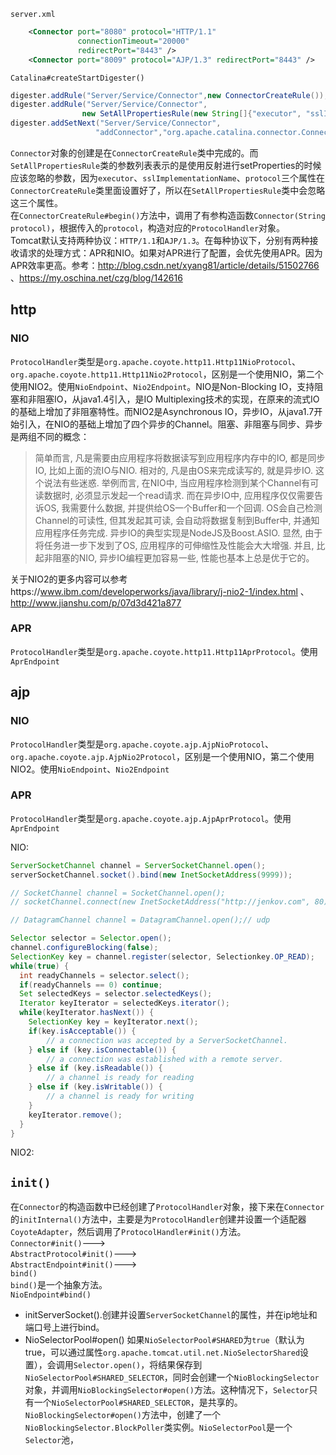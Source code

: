 `server.xml`
```xml
    <Connector port="8080" protocol="HTTP/1.1"
               connectionTimeout="20000"
               redirectPort="8443" />
    <Connector port="8009" protocol="AJP/1.3" redirectPort="8443" />          
```
`Catalina#createStartDigester()`
```java
digester.addRule("Server/Service/Connector",new ConnectorCreateRule());
digester.addRule("Server/Service/Connector", 
                new SetAllPropertiesRule(new String[]{"executor", "sslImplementationName", "protocol"}));
digester.addSetNext("Server/Service/Connector",
                   "addConnector","org.apache.catalina.connector.Connector");
```
`Connector`对象的创建是在`ConnectorCreateRule`类中完成的。而`SetAllPropertiesRule`类的参数列表表示的是使用反射进行setProperties的时候应该忽略的参数，因为`executor`、`sslImplementationName`、`protocol`三个属性在`ConnectorCreateRule`类里面设置好了，所以在`SetAllPropertiesRule`类中会忽略这三个属性。</br>
在`ConnectorCreateRule#begin()`方法中，调用了有参构造函数`Connector(String protocol)`，根据传入的`protocol`，构造对应的`ProtocolHandler`对象。 </br>
Tomcat默认支持两种协议：`HTTP/1.1`和`AJP/1.3`。在每种协议下，分别有两种接收请求的处理方式：APR和NIO。如果对APR进行了配置，会优先使用APR。因为APR效率更高。参考：http://blog.csdn.net/xyang81/article/details/51502766 、https://my.oschina.net/czg/blog/142616</br>
## http
### NIO
`ProtocolHandler`类型是`org.apache.coyote.http11.Http11NioProtocol`、`org.apache.coyote.http11.Http11Nio2Protocol`，区别是一个使用NIO，第二个使用NIO2。使用`NioEndpoint`、`Nio2Endpoint`。NIO是Non-Blocking IO，支持阻塞和非阻塞IO，从java1.4引入，是IO Multiplexing技术的实现，在原来的流式IO的基础上增加了非阻塞特性。而NIO2是Asynchronous IO，异步IO，从java1.7开始引入，在NIO的基础上增加了四个异步的Channel。阻塞、非阻塞与同步、异步是两组不同的概念：
> 简单而言, 凡是需要由应用程序将数据读写到应用程序内存中的IO, 都是同步IO, 比如上面的流IO与NIO. 相对的, 凡是由OS来完成读写的, 就是异步IO. 这个说法有些迷惑. 举例而言, 在NIO中, 当应用程序检测到某个Channel有可读数据时, 必须显示发起一个read请求. 而在异步IO中, 应用程序仅仅需要告诉OS, 我需要什么数据, 并提供给OS一个Buffer和一个回调. OS会自己检测Channel的可读性, 但其发起其可读, 会自动将数据复制到Buffer中, 并通知应用程序任务完成. 异步IO的典型实现是NodeJS及Boost.ASIO. 显然, 由于将任务进一步下发到了OS, 应用程序的可伸缩性及性能会大大增强. 并且, 比起非阻塞的NIO, 异步IO编程更加容易一些, 性能也基本上总是优于它的。

关于NIO2的更多内容可以参考https://www.ibm.com/developerworks/java/library/j-nio2-1/index.html 、http://www.jianshu.com/p/07d3d421a877

### APR
`ProtocolHandler`类型是`org.apache.coyote.http11.Http11AprProtocol`。使用`AprEndpoint`
## ajp
### NIO
`ProtocolHandler`类型是`org.apache.coyote.ajp.AjpNioProtocol`、`org.apache.coyote.ajp.AjpNio2Protocol`，区别是一个使用NIO，第二个使用NIO2。使用`NioEndpoint`、`Nio2Endpoint`
### APR
`ProtocolHandler`类型是`org.apache.coyote.ajp.AjpAprProtocol`。使用`AprEndpoint`

NIO:
```java
ServerSocketChannel channel = ServerSocketChannel.open();
serverSocketChannel.socket().bind(new InetSocketAddress(9999));

// SocketChannel channel = SocketChannel.open();
// socketChannel.connect(new InetSocketAddress("http://jenkov.com", 80));

// DatagramChannel channel = DatagramChannel.open();// udp

Selector selector = Selector.open();
channel.configureBlocking(false);
SelectionKey key = channel.register(selector, Selectionkey.OP_READ);
while(true) {
  int readyChannels = selector.select();
  if(readyChannels == 0) continue;
  Set selectedKeys = selector.selectedKeys();
  Iterator keyIterator = selectedKeys.iterator();
  while(keyIterator.hasNext()) {
    SelectionKey key = keyIterator.next();
    if(key.isAcceptable()) {
        // a connection was accepted by a ServerSocketChannel.
    } else if (key.isConnectable()) {
        // a connection was established with a remote server.
    } else if (key.isReadable()) {
        // a channel is ready for reading
    } else if (key.isWritable()) {
        // a channel is ready for writing
    }
    keyIterator.remove();
  }
}
```
NIO2:


## `init()`
在`Connector`的构造函数中已经创建了`ProtocolHandler`对象，接下来在`Connector`的`initInternal()`方法中，主要是为`ProtocolHandler`创建并设置一个适配器`CoyoteAdapter`，然后调用了`ProtocolHandler#init()`方法。</br>
`Connector#init()`---></br>
`AbstractProtocol#init()`---></br>
`AbstractEndpoint#init()`---></br>
`bind()`</br>
`bind()`是一个抽象方法。</br>
`NioEndpoint#bind()`</br>
* initServerSocket().创建并设置`ServerSocketChannel`的属性，并在ip地址和端口号上进行bind。
* NioSelectorPool#open() 如果`NioSelectorPool#SHARED`为`true`（默认为true，可以通过属性`org.apache.tomcat.util.net.NioSelectorShared`设置），会调用`Selector.open()`，将结果保存到`NioSelectorPool#SHARED_SELECTOR`，同时会创建一个`NioBlockingSelector`对象，并调用`NioBlockingSelector#open()`方法。这种情况下，`Selector`只有一个`NioSelectorPool#SHARED_SELECTOR`，是共享的。`NioBlockingSelector#open()`方法中，创建了一个`NioBlockingSelector.BlockPoller`类实例。`NioSelectorPool`是一个`Selector`池，
